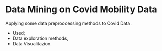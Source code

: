 # Data Mining on Covid Mobility Data
Applying some data preproccessing methods to Covid Data.

* Used;
* Data exploration methods,
* Data Visualitazion.
